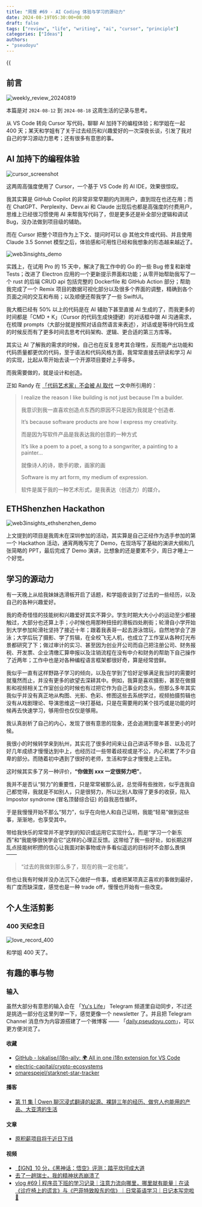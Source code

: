 ```yaml
---
title: "周报 #69 - AI Coding 体验与学习的源动力"
date: 2024-08-19T05:30:00+08:00
draft: false
tags: ["review", "life", "writing", "ai", "cursor", "principle"]
categories: ["Ideas"]
authors:
- "pseudoyu"
---
```


{{<audio src="audios/photograph.mp3" caption="《Photograph - Ed Sheeran》" >}}

## 前言

![weekly_review_20240819](https://image.pseudoyu.com/images/weekly_review_20240819.png)

本篇是对 `2024-08-12` 到 `2024-08-18` 这周生活的记录与思考。

从 VS Code 转向 Cursor 写代码，聊聊 AI 加持下的编程体验；和学姐在一起 400 天；某天和学姐有了关于过去经历和兴趣爱好的一次深夜长谈，引发了我对自己的学习源动力思考；还有很多有意思的事。

## AI 加持下的编程体验

![cursor_screenshot](https://image.pseudoyu.com/images/cursor_screenshot.jpg)

这两周高强度使用了 Cursor，一个基于 VS Code 的 AI IDE，效果很惊叹。

我其实算是 GitHub Copilot 的非常非常早期的内测用户，直到现在也还在用；而在 ChatGPT、Perplexity、Devv.ai 和 Claude 出现后也都是高强度的付费用户，思维上已经很习惯使用 AI 来帮我写代码了，但是更多还是补全部分逻辑和调试 Bug，没办法做到项目级的辅助。

而在 Cursor 把整个项目作为上下文、提问时可以 @ 其他文件或代码、并且使用 Claude 3.5 Sonnet 模型之后，体验感和可用性已经和我想象的形态越来越近了。

![web3insights_demo](https://image.pseudoyu.com/images/web3insights_demo.png)

实践上，在试用 Pro 的 15 天中，解决了我工作中的 Go 的一些 Bug 修复和新增 Tests；改进了 Electron 应用的一个更新提示界面和功能；从零开始帮助我写了一个 rust 的后端 CRUD api 包括完整的 Dockerfile 和 GitHub Action 部分；帮助我完成了一个 Remix 项目的数据可视化部分以及很多个界面的调整，精确到各个页面之间的交互和布局；以及顺便还帮我学了一些 SwiftUI。

我大概已经有 50% 以上的代码是在 AI 辅助下甚至直接 AI 生成的了，而我更多的时间都是「CMD + K」（Cursor 的代码生成快捷键）的对话框中跟 AI 沟通需求，在梳理 prompts（大部分就是按照对话自然语言来表述），对话或是等待代码生成的时候反而有了更多时间去思考代码架构、逻辑、更合适的第三方库等。

其实让 AI 了解我的需求的时候，自己也在反复思考其合理性，反而能产出功能和代码质量都更优的代码，至于语法和代码风格方面，我常常直接去研读和学习 AI 的实现，比起从零开始去读一个开源项目要好上手得多。

而我需要做的，就是设计和创造。

正如 Randy 在 [「代码艺术家」不会被 AI 取代](https://lutaonan.com/blog/code-artists/) 一文中所引用的：

> I realize the reason I like building is not just because I’m a builder.
>
> 我意识到我一直喜欢创造点东西的原因不只是因为我就是个创造者.
>
> It’s because software products are how I express my creativity.
>
> 而是因为写软件产品是我表达我的创意的一种方式
>
> It’s like a poem to a poet, a song to a songwriter, a painting to a painter…
>
> 就像诗人的诗，歌手的歌，画家的画
>
> Software is my art form, my medium of expression.
>
> 软件是属于我的一种艺术形式，是我表达（创造力）的媒介。

## ETHShenzhen Hackathon

![web3insights_ethshenzhen_demo](https://image.pseudoyu.com/images/web3insights_ethshenzhen_demo.jpg)

上文提到的项目是我周末在深圳参加的活动，其实算是自己正经作为选手参加的第一个 Hackathon 活动，通宵两晚写完了 Demo，在现场写了基础的演讲大纲和几张简略的 PPT，最后完成了 Demo 演讲，比想象的还是要累不少，周日才睡上一个好觉。

## 学习的源动力

有一天晚上从给我妹妹选滑板开启了话题，和学姐夜谈到了过去的一些经历，以及自己的各种兴趣爱好。

我的奇奇怪怪的技能树和兴趣爱好其实不算少。学生时期大大小小的运动至少都接触过，大部分也还算上手；小时候也用那种扭扭的滑板四处刷街；轮滑自小学开始到大学参加轮滑社坚持了接近十年；跟着我表哥一起去游泳馆玩，自然地学会了游泳；大学后玩了摄影、学了剪辑，在全校飞无人机，也成立了工作室从各种灯光布景都研究了下；做过审计的实习、甚至因为创业开公司而自己把注册公司、财务报税、开发票、企业清缴汇算申报以及注销流程在没有中介和财务的帮助下自己操作了近两年；工作中也是对各种编程语言框架都很好奇，算是经常尝鲜。

我似乎一直有这样野路子学习的倾向，以及在学到了恰好足够满足我当时的需要时就戛然而止，并没有更多的欲望去深耕其中。例如，我算是喜欢摄影，甚至在做摄影和视频相关工作室创业的时候也有过把它作为自己事业的念头，但那么多年其实我似乎并没有真正地从构图、光影、色彩、修图这些去系统学过，视频拍摄剪辑也没有从戏剧理论、导演思维这一块打基础，只是在需要用的某个技巧或是功能的时候再去快速学习，够用但也仅仅是够用。

我认真剖析了自己的内心，发现了很有意思的现象，还会追溯到童年甚至更小的时候。

我很小的时候转学来到杭州，其实花了很多时间来让自己讲话不带乡音、以及花了好几年成绩才慢慢达到中上，也经历过一些带着歧视或是不公，内心积累了不少自卑的部分。而随着初中遇到了很好的老师，生活和学业才慢慢走上正轨。

这时候其实多了另一种评价，**“你做到 xxx 一定很努力吧”**。

我并不是否认“努力”的重要性，只是常常被那么说，总觉得有些挫败，似乎连我自己都觉得，我就是不如别人，只是很努力，所以比别人取得了更多的收获，陷入 Impostor syndrome (冒名顶替综合征) 的自我恶性循环。

于是我慢慢开始不那么“努力”，似乎在向他人和自己证明，我能“轻易”做到这些事，渐渐地，也享受其中。

带给我快乐的常常并不是学到的知识或运用它实现什么，而是“学习一个新东西”和“我能够很快学会它”这样的心理正反馈。这带给了我一些好处，如长期这样乱点技能树积攒的信心让我面对新事物或许多看似遥远的目标时不会那么畏惧 ——

> “过去的我做到那么多了，现在的我一定也能”。

但也让我有时候并没办法沉下心做好一件事，或者把某项真正喜欢的事做到最好，有广度而缺深度，感觉也是一种 trade off，慢慢也开始有一些改变。

## 个人生活剪影

### 400 天纪念日

![love_record_400](https://image.pseudoyu.com/images/love_record_400.jpg)

和学姐 400 天了。

## 有趣的事与物

### 输入

虽然大部分有意思的输入会在 「[Yu's Life](https://t.me/pseudoyulife)」 Telegram 频道里自动同步，不过还是挑选一部分在这里列举一下，感觉更像一个 newsletter 了。并且把 Telegram Channel 消息作为内容源搭建了一个微博客 —— 「[daily.pseudoyu.com](https://daily.pseudoyu.com/)」，可以更方便浏览了。

#### 收藏

- [GitHub - lokalise/i18n-ally: 🌍 All in one i18n extension for VS Code](https://github.com/lokalise/i18n-ally)
- [electric-capital/crypto-ecosystems](https://github.com/electric-capital/crypto-ecosystems)
- [omarespejel/starknet-star-tracker](https://github.com/omarespejel/starknet-star-tracker)

#### 播客

- [第 11 集 | Owen 聊沉浸式翻译的起源、裸辞三年的经历、做穷人也能用的产品、大亚湾的生活](https://www.listennotes.com/e/e1a391614f16491fb6999b162524f5dd)

#### 文章

- [原积薪项目将于近日下线](https://darmau.co/zh/article/firewood-will-be-offline)

#### 视频

- [【IGN】10 分，《黑神话：悟空》评测：踏平坎坷成大道](https://www.bilibili.com/video/BV1Ti421a7dv)
- [去了一趟瑞士，我的精神状态崩溃了](https://www.bilibili.com/video/BV1XW42197H8)
- [vlog #69 | 程序员下班的学习记录｜注意力流向哪里，哪里就有能量｜在读《诊疗椅上的谎言》与《巴菲特致股东的信》｜日常英语学习｜日记本写完啦 🎉](https://www.bilibili.com/video/BV1Kf421i7r4)
